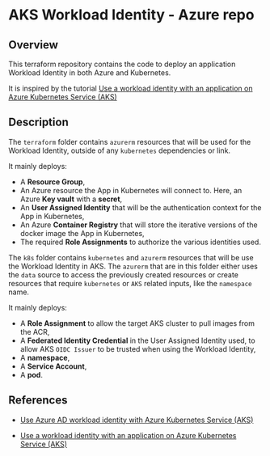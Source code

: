 # AKS Workload Identity - Azure repo

## Overview

This terraform repository contains the code to deploy an application Workload Identity in both Azure and Kubernetes.

It is inspired by the tutorial [Use a workload identity with an application on Azure Kubernetes Service (AKS)](https://learn.microsoft.com/en-us/azure/aks/learn/tutorial-kubernetes-workload-identity)

## Description

The `terraform` folder contains `azurerm` resources that will be used for the Workload Identity, outside of any `kubernetes` dependencies or link.

It mainly deploys:

- A **Resource Group**,
- An Azure resource the App in Kubernetes will connect to. Here, an Azure **Key vault** with a **secret**,
- An **User Assigned Identity** that will be the authentication context for the App in Kubernetes,
- An Azure **Container Registry** that will store the iterative versions of the docker image the App in Kubernetes,
- The required **Role Assignments** to authorize the various identities used.

The `k8s` folder contains `kubernetes` and `azurerm` resources that will be use the Workload Identity in AKS. The `azurerm` that are in this folder either uses the `data` source to access the previously created resources or create resources that require `kubernetes` or `AKS` related inputs, like the `namespace` name.

It mainly deploys:

- A **Role Assignment** to allow the target AKS cluster to pull images from the ACR,
- A **Federated Identity Credential** in the User Assigned Identity used, to allow AKS `OIDC Issuer` to be trusted when using the Workload Identity,
- A **namespace**,
- A **Service Account**,
- A **pod**.

## References

- [Use Azure AD workload identity with Azure Kubernetes Service (AKS)](https://learn.microsoft.com/en-us/azure/aks/workload-identity-overview)

- [Use a workload identity with an application on Azure Kubernetes Service (AKS)](https://learn.microsoft.com/en-us/azure/aks/learn/tutorial-kubernetes-workload-identity)
